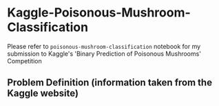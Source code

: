 # Kaggle-Poisonous-Mushroom-Classification
Please refer to `poisonous-mushroom-classification` notebook for my submission to Kaggle's 'Binary Prediction of Poisonous Mushrooms' Competition

## Problem Definition (information taken from the Kaggle website)

